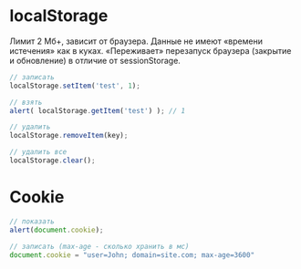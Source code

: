# localStorage

Лимит 2 Мб+, зависит от браузера. Данные не имеют «времени истечения» как в куках. «Переживает» перезапуск браузера (закрытие и обновление) в отличие от sessionStorage.

```js
// записать
localStorage.setItem('test', 1);

// взять
alert( localStorage.getItem('test') ); // 1

// удалить
localStorage.removeItem(key);

// удалить все
localStorage.clear();
```

# Cookie

```js
// показать
alert(document.cookie);

// записать (max-age - сколько хранить в мс)
document.cookie = "user=John; domain=site.com; max-age=3600"

```
